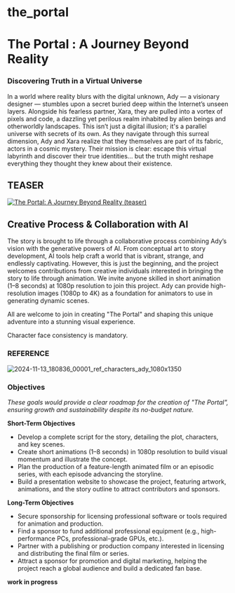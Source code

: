 # the_portal

# The Portal : A Journey Beyond Reality
### Discovering Truth in a Virtual Universe

In a world where reality blurs with the digital unknown, Ady — a visionary designer — stumbles upon a secret buried deep within the Internet’s unseen layers. Alongside his fearless partner, Xara, they are pulled into a vortex of pixels and code, a dazzling yet perilous realm inhabited by alien beings and otherworldly landscapes. This isn’t just a digital illusion; it's a parallel universe with secrets of its own. As they navigate through this surreal dimension, Ady and Xara realize that they themselves are part of its fabric, actors in a cosmic mystery. Their mission is clear: escape this virtual labyrinth and discover their true identities... but the truth might reshape everything they thought they knew about their existence.

## TEASER
[![The Portal: A Journey Beyond Reality (teaser)](https://i.ytimg.com/vi/5pifV2VbEPM/maxresdefault.jpg)](https://www.youtube.com/watch?v=5pifV2VbEPM)

## Creative Process & Collaboration with AI

The story is brought to life through a collaborative process combining Ady’s vision with the generative powers of AI. From conceptual art to story development, AI tools help craft a world that is vibrant, strange, and endlessly captivating. However, this is just the beginning, and the project welcomes contributions from creative individuals interested in bringing the story to life through animation. We invite anyone skilled in short animation (1–8 seconds) at 1080p resolution to join this project. Ady can provide high-resolution images (1080p to 4K) as a foundation for animators to use in generating dynamic scenes.

All are welcome to join in creating "The Portal" and shaping this unique adventure into a stunning visual experience.

Character face consistency is mandatory.
### REFERENCE

![2024-11-13_180836_00001_ref_characters_ady_1080x1350](https://github.com/user-attachments/assets/9f15dcc9-cece-48e6-92dc-e37f1da38027)

### Objectives

*These goals would provide a clear roadmap for the creation of "The Portal", ensuring growth and sustainability despite its no-budget nature.*

**Short-Term Objectives**
* Develop a complete script for the story, detailing the plot, characters, and key scenes.
* Create short animations (1–8 seconds) in 1080p resolution to build visual momentum and illustrate the concept.
* Plan the production of a feature-length animated film or an episodic series, with each episode advancing the storyline.
* Build a presentation website to showcase the project, featuring artwork, animations, and the story outline to attract contributors and sponsors.

**Long-Term Objectives**
* Secure sponsorship for licensing professional software or tools required for animation and production.
* Find a sponsor to fund additional professional equipment (e.g., high-performance PCs, professional-grade GPUs, etc.).
* Partner with a publishing or production company interested in licensing and distributing the final film or series.
* Attract a sponsor for promotion and digital marketing, helping the project reach a global audience and build a dedicated fan base.



**work in progress**
